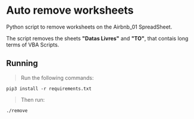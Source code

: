 # Auto remove worksheets
Python script to remove worksheets on the Airbnb_01 SpreadSheet.

The script removes the sheets **"Datas Livres"** and **"TO"**, that contais long terms of VBA Scripts.

## Running
> Run the following commands:
```
pip3 install -r requirements.txt
```
> Then run:
```bash
./remove
``` 

